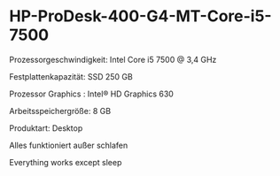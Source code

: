 # HP-ProDesk-400-G4-MT-Core-i5-7500
	
Prozessorgeschwindigkeit: Intel Core i5	7500 @ 3,4 GHz

Festplattenkapazität:	SSD 250 GB

Prozessor Graphics : Intel® HD Graphics 630 	

Arbeitsspeichergröße:	8 GB	

Produktart: Desktop

Alles funktioniert außer schlafen

Everything works except sleep
